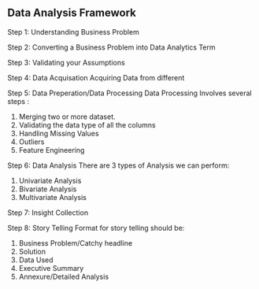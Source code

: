## Data Analysis Framework

Step 1: Understanding Business Problem

Step 2: Converting a Business Problem into Data Analytics Term

Step 3: Validating your Assumptions

Step 4: Data Acquisation
Acquiring Data from different 

Step 5: Data Preperation/Data Processing
Data Processing Involves several steps :
1. Merging two or more dataset.
2. Validating the data type of all the columns
3. Handling Missing Values
4. Outliers
5. Feature Engineering

Step 6: Data Analysis
There are 3 types of Analysis we can perform:
1. Univariate Analysis
2. Bivariate Analysis
3. Multivariate Analysis 

Step 7: Insight Collection

Step 8: Story Telling
Format for story telling should be:
1. Business Problem/Catchy headline
2. Solution
3. Data Used
4. Executive Summary
5. Annexure/Detailed Analysis

